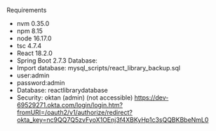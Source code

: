 Requirements
* nvm 0.35.0
* npm 8.15
* node 16.17.0
* tsc 4.7.4
* React 18.2.0
* Spring Boot 2.7.3
  Database:
* Import database: mysql_scripts/react_library_backup.sql
* user:admin
* password:admin
* Database: reactlibrarydatabase
* Security: oktan (admin) (not accessible)
  https://dev-69529271.okta.com/login/login.htm?fromURI=/oauth2/v1/authorize/redirect?okta_key=nc9QQ7Q5zvFyoX1OEnj3f4XBKyHp1c3sQQBKBbeNmL0
